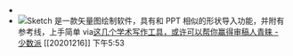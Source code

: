 - 
- ![](https://firebasestorage.googleapis.com/v0/b/firescript-577a2.appspot.com/o/imgs%2Fapp%2Fxinyiheng%2Fof-JVAoGk_.png?alt=media&token=dcc97828-fbea-4fe2-9bb0-0a1eb8306dd1)Sketch 是一款矢量图绘制软件，具有和 PPT 相似的形状导入功能，并附有参考线，上手简单
  via[这几个学术写作工具，或许可以帮你赢得审稿人青睐 - 少数派](https://sspai.com/post/57890)
  [[20201216]] 下午5:53
